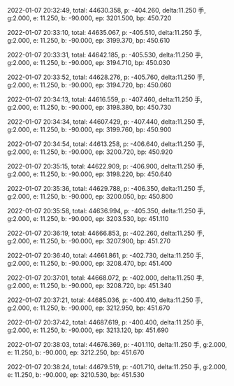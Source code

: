 2022-01-07 20:32:49, total: 44630.358, p: -404.260, delta:11.250 手, g:2.000, e: 11.250, b: -90.000, ep: 3201.500, bp: 450.720

2022-01-07 20:33:10, total: 44635.067, p: -405.510, delta:11.250 手, g:2.000, e: 11.250, b: -90.000, ep: 3199.370, bp: 450.610

2022-01-07 20:33:31, total: 44642.185, p: -405.530, delta:11.250 手, g:2.000, e: 11.250, b: -90.000, ep: 3194.710, bp: 450.030

2022-01-07 20:33:52, total: 44628.276, p: -405.760, delta:11.250 手, g:2.000, e: 11.250, b: -90.000, ep: 3194.720, bp: 450.060

2022-01-07 20:34:13, total: 44616.559, p: -407.460, delta:11.250 手, g:2.000, e: 11.250, b: -90.000, ep: 3198.380, bp: 450.730

2022-01-07 20:34:34, total: 44607.429, p: -407.440, delta:11.250 手, g:2.000, e: 11.250, b: -90.000, ep: 3199.760, bp: 450.900

2022-01-07 20:34:54, total: 44613.258, p: -406.640, delta:11.250 手, g:2.000, e: 11.250, b: -90.000, ep: 3200.720, bp: 450.920

2022-01-07 20:35:15, total: 44622.909, p: -406.900, delta:11.250 手, g:2.000, e: 11.250, b: -90.000, ep: 3198.220, bp: 450.640

2022-01-07 20:35:36, total: 44629.788, p: -406.350, delta:11.250 手, g:2.000, e: 11.250, b: -90.000, ep: 3200.050, bp: 450.800

2022-01-07 20:35:58, total: 44636.994, p: -405.350, delta:11.250 手, g:2.000, e: 11.250, b: -90.000, ep: 3203.530, bp: 451.110

2022-01-07 20:36:19, total: 44666.853, p: -402.260, delta:11.250 手, g:2.000, e: 11.250, b: -90.000, ep: 3207.900, bp: 451.270

2022-01-07 20:36:40, total: 44661.861, p: -402.730, delta:11.250 手, g:2.000, e: 11.250, b: -90.000, ep: 3208.470, bp: 451.400

2022-01-07 20:37:01, total: 44668.072, p: -402.000, delta:11.250 手, g:2.000, e: 11.250, b: -90.000, ep: 3208.720, bp: 451.340

2022-01-07 20:37:21, total: 44685.036, p: -400.410, delta:11.250 手, g:2.000, e: 11.250, b: -90.000, ep: 3212.950, bp: 451.670

2022-01-07 20:37:42, total: 44687.619, p: -400.400, delta:11.250 手, g:2.000, e: 11.250, b: -90.000, ep: 3213.120, bp: 451.690

2022-01-07 20:38:03, total: 44676.369, p: -401.110, delta:11.250 手, g:2.000, e: 11.250, b: -90.000, ep: 3212.250, bp: 451.670

2022-01-07 20:38:24, total: 44679.519, p: -401.710, delta:11.250 手, g:2.000, e: 11.250, b: -90.000, ep: 3210.530, bp: 451.530
